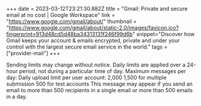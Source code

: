 +++
date = 2023-03-12T23:21:30.882Z
title = "Gmail: Private and secure email at no cost | Google Workspace"
link = "https://www.google.com/gmail/about/"
thumbnail = "https://www.google.com/gmail/about/static-2.0/images/favicon.ico?fingerprint=913d48cd5d48ba34313131f246f99d6b"
snippet="Discover how Gmail keeps your account & emails encrypted, private and under your control with the largest secure email service in the world."
tags = ["provider-mail"]
+++

Sending limits may change without notice. 
Daily limits are applied over a 24-hour period, not during a particular time of day.
Maximum messages per day: 
Daily upload limit per user account: 2,000
1,500 for multiple submission
500 for test accounts
This message may appear if you send an email to more than 500 recipients in a single email or more than 500 emails in a day.
